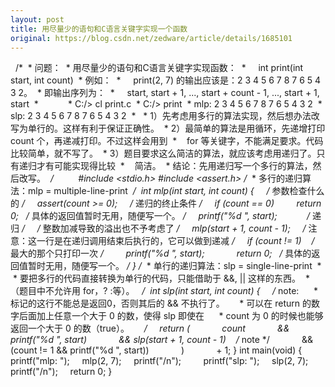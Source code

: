 ```yaml
---
layout: post
title: 用尽量少的语句和C语言关键字实现一个函数
original: https://blog.csdn.net/zedware/article/details/1685101
---
```

  /*
 * 问题：
 * 用尽量少的语句和C语言关键字实现函数：
 *     int print(int start, int count)
 * 例如：
 *     print(2, 7) 的输出应该是：2 3 4 5 6 7 8 7 6 5 4 3 2。
 * 即输出序列为：
 *     start, start + 1, ..., start + count - 1, ..., start + 1, start
 *          
 * C:/> cl print.c
 * C:/> print
 * mlp: 2 3 4 5 6 7 8 7 6 5 4 3 2
 * slp: 2 3 4 5 6 7 8 7 6 5 4 3 2
 * 
 * 1）先考虑用多行的算法实现，然后想办法改写为单行的。这样有利于保证正确性。
 * 2）最简单的算法是用循环，先递增打印 count 个，再递减打印。不过这样会用到
 *    for 等关键字，不能满足要求。代码比较简单，就不写了。
 * 3）题目要求这么简洁的算法，就应该考虑用递归了。只有递归才有可能实现得比较
 *    简洁。
 * 结论：先用递归写一个多行的算法，然后改写。
 */         
#include <stdio.h>
#include <assert.h>
/*
 * 多行的递归算法：mlp = multiple-line-print
 */ 
int mlp(int start, int count)
{
    /* 参数检查什么的 */
    assert(count >= 0);
    /* 递归的终止条件 */
    if (count == 0)
        return 0;   /* 具体的返回值暂时无用，随便写一个。 */
    printf("%d ", start);   
   
    /* 递归 */
    /* 整数加减导致的溢出也不予考虑了 */
    mlp(start + 1, count - 1);
    /* 注意：这一行是在递归调用结束后执行的，它可以做到递减 */
    if (count != 1)    /* 最大的那个只打印一次 */
        printf("%d ", start);
       
    return 0;   /* 具体的返回值暂时无用，随便写一个。 */
}
/*
 * 单行的递归算法：slp = single-line-print
 * 
 * 要把多行的代码直接转换为单行的代码，只能借助于 &&, || 这样的东西。
 * （题目中不允许用 for，? :等）。 
 */ 
int slp(int start, int count)
{
    /* note:
     * 标记的这行不能总是返回0，否则其后的 && 不执行了。
     * 可以在 return 的数字后面加上任意一个大于 0 的数，使得 slp 即使在
     * count 为 0 的时候也能够返回一个大于 0 的数（true）。
     */
    return (
            count
            && printf("%d ", start)
            && slp(start + 1, count - 1)    /* note */
            && (count != 1 && printf("%d ", start))
            )
            + 1;
}
int main(void)
{
    printf("mlp: ");
    mlp(2, 7);
    printf("/n");
   
    printf("slp: ");
    slp(2, 7);
    printf("/n");
    return 0;
}
